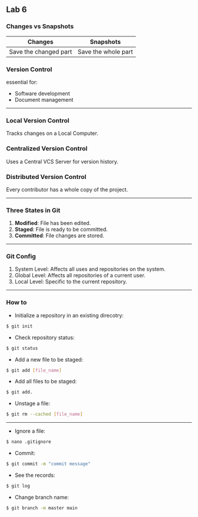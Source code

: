 ## Lab 6

### Changes vs Snapshots
| Changes | Snapshots|
| ----- | ----- |
| Save the changed part |  Save the whole part  |

### Version Control
essential for:
- Software development
- Document management
---
### Local Version Control
Tracks changes on a Local Computer.

### Centralized Version Control
Uses a Central VCS Server for version history.

### Distributed Version Control
Every contributor has a whole copy of the project.

---
### Three States in Git
1. **Modified**: File has been edited.
2. **Staged**: File is ready to be committed.
3. **Committed**: File changes are stored.

---
### Git Config

1. System Level: Affects all uses and repositories on the system.
2. Global Level: Affects all repositories of a current user.
3. Local Level: Specific to the current repository.

---
### How to

- Initialize a repository in an existing direcotry:
```sh
$ git init
```
- Check repository status:
```sh
$ git status
```
- Add a new file to be staged:
```sh
$ git add [file_name]
```
- Add all files to be staged:
```sh
$ git add.
```
- Unstage a file:
```sh
$ git rm --cached [file_name]
```
---
- Ignore a file:
```sh
$ nano .gitignore
```
- Commit:
```sh
$ git commit -m "commit message"
```
- See the records:
```sh
$ git log
```
- Change branch name:
```sh
$ git branch -m master main
```
